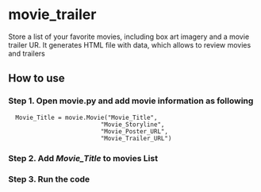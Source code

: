 # movie_trailer

Store a list of your favorite movies, including box art imagery and a movie trailer UR.
It generates HTML file with data, which allows to review movies and trailers

## How to use

  ### Step 1. Open **movie.py** and  add movie information as following
  
      Movie_Title = movie.Movie("Movie_Title",
                              "Movie_Storyline",
                              "Movie_Poster_URL",
                              "Movie_Trailer_URL")
                              
  ### Step 2. Add _Movie_Title_ to **movies** List
      
  ### Step 3. Run the code


